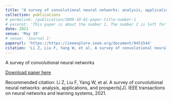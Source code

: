 ```yaml
---
title: "A survey of convolutional neural networks: analysis, applications, and prospects"
collection: publications
# permalink: /publication/2009-10-01-paper-title-number-1
# excerpt: 'This paper is about the number 1. The number 2 is left for future work.'
date: 2021
venue: 'May 19'
# venue: 'Journal 1'
paperurl: 'https://https://ieeexplore.ieee.org/document/9451544'
citation: 'Li Z, Liu F, Yang W, et al. A survey of convolutional neural networks: analysis, applications, and prospects[J]. IEEE transactions on neural networks and learning systems, 2021.'
---
```

A survey of convolutional neural networks

[Download paper here](https://https://ieeexplore.ieee.org/document/9451544)

Recommended citation: Li Z, Liu F, Yang W, et al. A survey of convolutional neural networks: analysis, applications, and prospects[J]. IEEE transactions on neural networks and learning systems, 2021.
